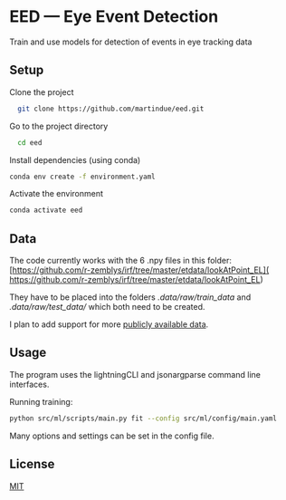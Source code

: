 # EED — Eye Event Detection

Train and use models for detection of events in eye tracking data

## Setup

Clone the project  

~~~bash  
  git clone https://github.com/martindue/eed.git
~~~

Go to the project directory  

~~~bash  
  cd eed
~~~

Install dependencies (using conda)

~~~bash  
conda env create -f environment.yaml
~~~

Activate the environment

~~~bash  
conda activate eed
~~~


## Data
The code currently works with the 6 .npy files in this folder:  [https://github.com/r-zemblys/irf/tree/master/etdata/lookAtPoint_EL]( https://github.com/r-zemblys/irf/tree/master/etdata/lookAtPoint_EL)

They have to be placed into the folders *.data/raw/train_data* and *.data/raw/test_data/* which both need to be created. 

I plan to add support for more [publicly available data](https://github.com/r-zemblys/EM-event-detection-evaluation?tab=readme-ov-file#list-of-publicly-available-annotated-eye-movement-datasets). 

## Usage
The program uses the lightningCLI and jsonargparse command line interfaces. 

Running training:
~~~bash  
python src/ml/scripts/main.py fit --config src/ml/config/main.yaml
~~~

Many options and settings can be set in the config file.

## License  

[MIT](https://choosealicense.com/licenses/mit/)
